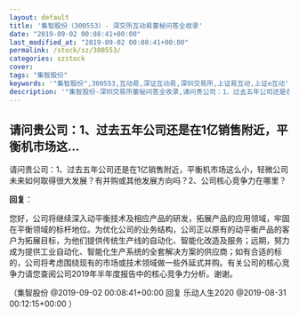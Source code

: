 ```yaml
---
layout: default
title: '集智股份（300553）- 深交所互动易董秘问答全收录'
date: "2019-09-02 00:08:41+00:00"
last_modified_at: "2019-09-02 00:08:41+00:00"
permalink: /stock/sz/300553/
categories: szstock
cover: 
tags: "集智股份"
keywords: '"集智股份",300553,互动易,深证互动易,深圳交易所,上证易互动,上证e互动'
description: '"集智股份-深圳交易所董秘问答全收录,请问贵公司：1、过去五年公司还是在1亿销售附近，平衡机市场这么小，轻微公司未来如何取得很大发展？有并购或其他发展方向吗？2、公司核心竞争力在哪里？"'
---
```


## 请问贵公司：1、过去五年公司还是在1亿销售附近，平衡机市场这...

请问贵公司：1、过去五年公司还是在1亿销售附近，平衡机市场这么小，轻微公司未来如何取得很大发展？有并购或其他发展方向吗？2、公司核心竞争力在哪里？

**回复**：

您好，公司将继续深入动平衡技术及相应产品的研发，拓展产品的应用领域，牢固在平衡领域的标杆地位。为优化公司的业务结构，公司正以原有的动平衡产品的客户为拓展目标，为他们提供传统生产线的自动化、智能化改造及服务；远期，努力成为提供工业自动化、智能化生产系统的全套解决方案的供应商；如有合适的标的，公司将考虑围绕现有的市场或技术领域做一些外延式并购。有关公司的核心竞争力请您查阅公司2019年半年度报告中的核心竞争力分析。谢谢。 

（集智股份  @2019-09-02 00:08:41+00:00 回复 乐动人生2020  @2019-08-31 00:12:15+00:00 ）

